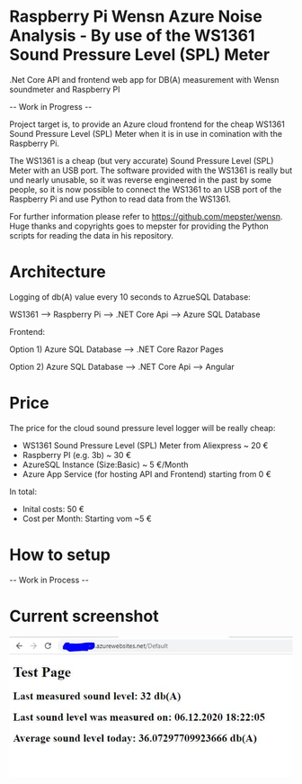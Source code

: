 # Raspberry Pi Wensn Azure Noise Analysis - By use of the WS1361 Sound Pressure Level (SPL) Meter
.Net Core API and frontend web app for DB(A) measurement with Wensn soundmeter and Raspberry PI

-- Work in Progress --

Project target is, to provide an Azure cloud frontend for the cheap WS1361 Sound Pressure Level (SPL) Meter when it is in use in comination with the Raspberry Pi.

The WS1361 is a cheap (but very accurate) Sound Pressure Level (SPL) Meter with an USB port. The software provided with the WS1361 is really but und nearly unusable, so it was reverse engineered in the past by some people, so it is now possible to connect the WS1361 to an USB port of the Raspberry Pi and use Python to read data from the WS1361.

For further information please refer to https://github.com/mepster/wensn. Huge thanks and copyrights goes to mepster for providing the Python scripts for reading the data in his repository. 

# Architecture

Logging of db(A) value every 10 seconds to AzrueSQL Database:

WS1361 --> Raspberry Pi --> .NET Core Api --> Azure SQL Database

Frontend:

Option 1) Azure SQL Database --> .NET Core Razor Pages

Option 2) Azure SQL Database --> .NET Core Api --> Angular

# Price

The price for the cloud sound pressure level logger will be really cheap:

- WS1361 Sound Pressure Level (SPL) Meter from Aliexpress ~ 20 €
- Raspberry PI (e.g. 3b) ~ 30 €
- AzureSQL Instance (Size:Basic) ~ 5 €/Month
- Azure App Service (for hosting API and Frontend) starting from 0 €

In total:
* Inital costs: 50 €
* Cost per Month: Starting vom ~5 €

# How to setup

-- Work in Process --

# Current screenshot

![current Screenshot](https://github.com/ChrisMayor/PiWensnAzureNoiseAnalysis/blob/main/screentshots/current.JPG?raw=true)



